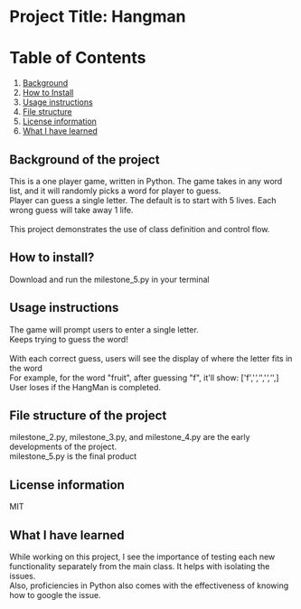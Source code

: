 # Project Title: Hangman
#    Table of Contents
1. [Background](#background)
2. [How to Install](#install)
3. [Usage instructions](#usage)
4. [File structure](#file_structure) 
5. [License information](#license) 
5. [What I have learned](#learned) 


##   Background of the project <a name="background"></a>
This is a one player game, written in Python. The game takes in any word list, and it will randomly picks a word for player to guess. <br/> 
Player can guess a single letter. The default is to start with 5 lives. Each wrong guess will take away 1 life. 
<br/>
<br/>This project demonstrates the use of class definition and control flow.  

##    How to install? <a name="install"></a>
Download and run the milestone_5.py in your terminal

##    Usage instructions <a name="usage"></a>
The game will prompt users to enter a single letter. <br/>
Keeps trying to guess the word!<br/>
<br/>
With each correct guess, users will see the display of where the letter fits in the word <br/> 
For example, for the word "fruit", after guessing "f", it'll show: ['f','_','_','_','_',] <br/> 
User loses if the HangMan is completed.
##    File structure of the project <a name="file_structure"></a>
milestone_2.py, milestone_3.py, and milestone_4.py are the early developments of the project. <br/>
milestone_5.py is the final product

##    License information <a name="license"></a>
MIT

##    What I have learned <a name="learned"></a>
While working on this project, I see the importance of testing each new functionality separately from the main class. It helps with isolating the issues.<br/>
Also, proficiencies in Python also comes with the effectiveness of knowing how to google the issue. 
